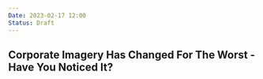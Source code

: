 ```yaml
---
Date: 2023-02-17 12:00
Status: Draft
---
```


## Corporate Imagery Has Changed For The Worst - Have You Noticed It?